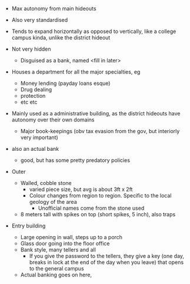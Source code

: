 - Max autonomy from main hideouts
- Also very standardised
- Tends to expand horizontally as opposed to vertically, like a college campus kinda, unlike the district hideout
- Not very hidden
	- Disguised as a bank, named \<fill in later\>
- Houses a department for all the major specialties, eg
	- Money lending (payday loans esque)
	- Drug dealing 
	- protection
	- etc etc
- Mainly used as a administrative building, as the district hideouts have autonomy over their own domains
	- Major book-keepings (obv tax evasion from the gov, but interiorly very important)
- also an actual bank
	- good, but has some pretty predatory policies

- Outer 
	- Walled, cobble stone
		- varied piece size, but avg is about 3ft x 2ft
		- Colour changes from region to region. Specific to the local geology of the area
			- Unofficial names come from the stone used 
	- 8 meters tall with spikes on top (short spikes, 5 inch), also traps
- Entry building
	- Large opening in wall, steps up to a porch
	- Glass door going into the floor office
	- Bank style, many tellers and all
		- If you give the password to the tellers, they give a key (one day, breaks in lock at the end of the day when you leave) that opens to the general campus
	- Actual banking goes on here, 